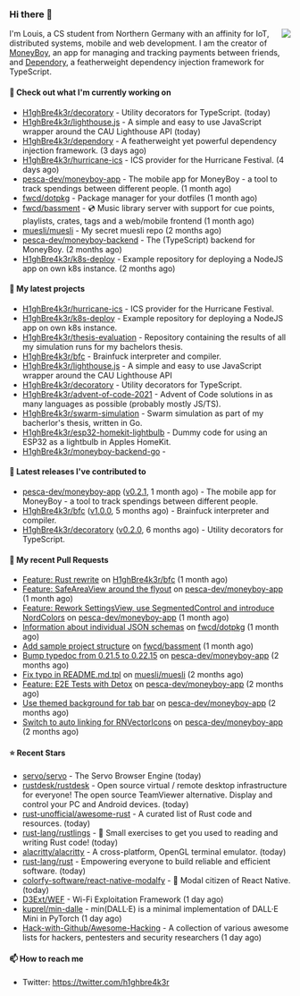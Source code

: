 ### Hi there 👋


<img align="right" src="https://github-readme-stats.vercel.app/api?username=h1ghbre4k3r">

I'm Louis, a CS student from Northern Germany with an affinity for IoT, distributed systems, mobile and web development. I am the creator of [MoneyBoy](https://github.com/pesca-dev/moneyboy-app), an app for managing and tracking payments between friends, and [Dependory](https://github.com/H1ghBre4k3r/dependory), a featherweight dependency injection framework for TypeScript.

#### 👷 Check out what I'm currently working on

- [H1ghBre4k3r/decoratory](https://github.com/H1ghBre4k3r/decoratory) - Utility decorators for TypeScript. (today)
- [H1ghBre4k3r/lighthouse.js](https://github.com/H1ghBre4k3r/lighthouse.js) - A simple and easy to use JavaScript wrapper around the CAU Lighthouse API (today)
- [H1ghBre4k3r/dependory](https://github.com/H1ghBre4k3r/dependory) - A featherweight yet powerful dependency injection framework. (3 days ago)
- [H1ghBre4k3r/hurricane-ics](https://github.com/H1ghBre4k3r/hurricane-ics) - ICS provider for the Hurricane Festival. (4 days ago)
- [pesca-dev/moneyboy-app](https://github.com/pesca-dev/moneyboy-app) - The mobile app for MoneyBoy - a tool to track spendings between different people. (1 month ago)
- [fwcd/dotpkg](https://github.com/fwcd/dotpkg) - Package manager for your dotfiles (1 month ago)
- [fwcd/bassment](https://github.com/fwcd/bassment) - 💿️ Music library server with support for cue points, playlists, crates, tags and a web/mobile frontend (1 month ago)
- [muesli/muesli](https://github.com/muesli/muesli) - My secret muesli repo (2 months ago)
- [pesca-dev/moneyboy-backend](https://github.com/pesca-dev/moneyboy-backend) - The (TypeScript) backend for MoneyBoy. (2 months ago)
- [H1ghBre4k3r/k8s-deploy](https://github.com/H1ghBre4k3r/k8s-deploy) - Example repository for deploying a NodeJS app on own k8s instance. (2 months ago)

#### 🌱 My latest projects

- [H1ghBre4k3r/hurricane-ics](https://github.com/H1ghBre4k3r/hurricane-ics) - ICS provider for the Hurricane Festival.
- [H1ghBre4k3r/k8s-deploy](https://github.com/H1ghBre4k3r/k8s-deploy) - Example repository for deploying a NodeJS app on own k8s instance.
- [H1ghBre4k3r/thesis-evaluation](https://github.com/H1ghBre4k3r/thesis-evaluation) - Repository containing the results of all my simulation runs for my bachelors thesis.
- [H1ghBre4k3r/bfc](https://github.com/H1ghBre4k3r/bfc) - Brainfuck interpreter and compiler.
- [H1ghBre4k3r/lighthouse.js](https://github.com/H1ghBre4k3r/lighthouse.js) - A simple and easy to use JavaScript wrapper around the CAU Lighthouse API
- [H1ghBre4k3r/decoratory](https://github.com/H1ghBre4k3r/decoratory) - Utility decorators for TypeScript.
- [H1ghBre4k3r/advent-of-code-2021](https://github.com/H1ghBre4k3r/advent-of-code-2021) - Advent of Code solutions in as many languages as possible (probably mostly JS/TS).
- [H1ghBre4k3r/swarm-simulation](https://github.com/H1ghBre4k3r/swarm-simulation) - Swarm simulation as part of my bacherlor&#39;s thesis, written in Go.
- [H1ghBre4k3r/esp32-homekit-lightbulb](https://github.com/H1ghBre4k3r/esp32-homekit-lightbulb) - Dummy code for using an ESP32 as a lightbulb in Apples HomeKit.
- [H1ghBre4k3r/moneyboy-backend-go](https://github.com/H1ghBre4k3r/moneyboy-backend-go) - 

#### 🔭 Latest releases I've contributed to

- [pesca-dev/moneyboy-app](https://github.com/pesca-dev/moneyboy-app) ([v0.2.1](https://github.com/pesca-dev/moneyboy-app/releases/tag/v0.2.1), 1 month ago) - The mobile app for MoneyBoy - a tool to track spendings between different people.
- [H1ghBre4k3r/bfc](https://github.com/H1ghBre4k3r/bfc) ([v1.0.0](https://github.com/H1ghBre4k3r/bfc/releases/tag/v1.0.0), 5 months ago) - Brainfuck interpreter and compiler.
- [H1ghBre4k3r/decoratory](https://github.com/H1ghBre4k3r/decoratory) ([v0.2.0](https://github.com/H1ghBre4k3r/decoratory/releases/tag/v0.2.0), 6 months ago) - Utility decorators for TypeScript.

#### 🔨 My recent Pull Requests

- [Feature: Rust rewrite](https://github.com/H1ghBre4k3r/bfc/pull/1) on [H1ghBre4k3r/bfc](https://github.com/H1ghBre4k3r/bfc) (1 month ago)
- [Feature: SafeAreaView around the flyout](https://github.com/pesca-dev/moneyboy-app/pull/189) on [pesca-dev/moneyboy-app](https://github.com/pesca-dev/moneyboy-app) (1 month ago)
- [Feature: Rework SettingsView, use SegmentedControl and introduce NordColors](https://github.com/pesca-dev/moneyboy-app/pull/186) on [pesca-dev/moneyboy-app](https://github.com/pesca-dev/moneyboy-app) (1 month ago)
- [Information about individual JSON schemas](https://github.com/fwcd/dotpkg/pull/5) on [fwcd/dotpkg](https://github.com/fwcd/dotpkg) (1 month ago)
- [Add sample project structure](https://github.com/fwcd/bassment/pull/28) on [fwcd/bassment](https://github.com/fwcd/bassment) (1 month ago)
- [Bump typedoc from 0.21.5 to 0.22.15](https://github.com/pesca-dev/moneyboy-app/pull/182) on [pesca-dev/moneyboy-app](https://github.com/pesca-dev/moneyboy-app) (2 months ago)
- [Fix typo in README.md.tpl](https://github.com/muesli/muesli/pull/4) on [muesli/muesli](https://github.com/muesli/muesli) (2 months ago)
- [Feature: E2E Tests with Detox](https://github.com/pesca-dev/moneyboy-app/pull/177) on [pesca-dev/moneyboy-app](https://github.com/pesca-dev/moneyboy-app) (2 months ago)
- [Use themed background for tab bar](https://github.com/pesca-dev/moneyboy-app/pull/175) on [pesca-dev/moneyboy-app](https://github.com/pesca-dev/moneyboy-app) (2 months ago)
- [Switch to auto linking for RNVectorIcons](https://github.com/pesca-dev/moneyboy-app/pull/174) on [pesca-dev/moneyboy-app](https://github.com/pesca-dev/moneyboy-app) (2 months ago)

#### ⭐ Recent Stars

- [servo/servo](https://github.com/servo/servo) - The Servo Browser Engine (today)
- [rustdesk/rustdesk](https://github.com/rustdesk/rustdesk) - Open source virtual / remote desktop infrastructure for everyone! The open source TeamViewer alternative. Display and control your PC and Android devices. (today)
- [rust-unofficial/awesome-rust](https://github.com/rust-unofficial/awesome-rust) - A curated list of Rust code and resources. (today)
- [rust-lang/rustlings](https://github.com/rust-lang/rustlings) - :crab: Small exercises to get you used to reading and writing Rust code! (today)
- [alacritty/alacritty](https://github.com/alacritty/alacritty) - A cross-platform, OpenGL terminal emulator. (today)
- [rust-lang/rust](https://github.com/rust-lang/rust) - Empowering everyone to build reliable and efficient software. (today)
- [colorfy-software/react-native-modalfy](https://github.com/colorfy-software/react-native-modalfy) - 🥞 Modal citizen of React Native. (today)
- [D3Ext/WEF](https://github.com/D3Ext/WEF) - Wi-Fi Exploitation Framework (1 day ago)
- [kuprel/min-dalle](https://github.com/kuprel/min-dalle) - min(DALL·E) is a minimal implementation of DALL·E Mini in PyTorch (1 day ago)
- [Hack-with-Github/Awesome-Hacking](https://github.com/Hack-with-Github/Awesome-Hacking) - A collection of various awesome lists for hackers, pentesters and security researchers (1 day ago)

#### 📫 How to reach me

- Twitter: https://twitter.com/h1ghbre4k3r
